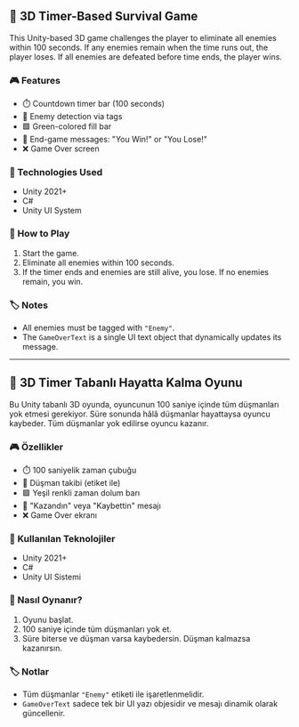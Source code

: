 ## 🎩 3D Timer-Based Survival Game

This Unity-based 3D game challenges the player to eliminate all enemies within 100 seconds. If any enemies remain when the time runs out, the player loses. If all enemies are defeated before time ends, the player wins.

### 🎮 Features

* ⏱️ Countdown timer bar (100 seconds)
* 🧟 Enemy detection via tags
* 🟩 Green-colored fill bar
* 📜 End-game messages: "You Win!" or "You Lose!"
* ❌ Game Over screen

### 🔧 Technologies Used

* Unity 2021+
* C#
* Unity UI System

### 🚀 How to Play

1. Start the game.
2. Eliminate all enemies within 100 seconds.
3. If the timer ends and enemies are still alive, you lose. If no enemies remain, you win.

### 🏷️ Notes

* All enemies must be tagged with `"Enemy"`.
* The `GameOverText` is a single UI text object that dynamically updates its message.

---

## 🎩 3D Timer Tabanlı Hayatta Kalma Oyunu

Bu Unity tabanlı 3D oyunda, oyuncunun 100 saniye içinde tüm düşmanları yok etmesi gerekiyor. Süre sonunda hâlâ düşmanlar hayattaysa oyuncu kaybeder. Tüm düşmanlar yok edilirse oyuncu kazanır.

### 🎮 Özellikler

* ⏱️ 100 saniyelik zaman çubuğu
* 🧟 Düşman takibi (etiket ile)
* 🟩 Yeşil renkli zaman dolum barı
* 📜 "Kazandın" veya "Kaybettin" mesajı
* ❌ Game Over ekranı

### 🔧 Kullanılan Teknolojiler

* Unity 2021+
* C#
* Unity UI Sistemi

### 🚀 Nasıl Oynanır?

1. Oyunu başlat.
2. 100 saniye içinde tüm düşmanları yok et.
3. Süre biterse ve düşman varsa kaybedersin. Düşman kalmazsa kazanırsın.

### 🏷️ Notlar

* Tüm düşmanlar `"Enemy"` etiketi ile işaretlenmelidir.
* `GameOverText` sadece tek bir UI yazı objesidir ve mesajı dinamik olarak güncellenir.
